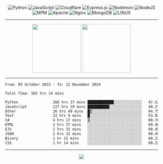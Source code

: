 <div align="center">
  
![Python](https://img.shields.io/badge/python-3670A0?style=for-the-badge&logo=python&logoColor=ffdd54) ![JavaScript](https://img.shields.io/badge/javascript-%23323330.svg?style=for-the-badge&logo=javascript&logoColor=%23F7DF1E) ![Cloudflare](https://img.shields.io/badge/Cloudflare-F38020?style=for-the-badge&logo=Cloudflare&logoColor=white) ![Express.js](https://img.shields.io/badge/express.js-%23404d59.svg?style=for-the-badge&logo=express&logoColor=%2361DAFB) ![Nodemon](https://img.shields.io/badge/NODEMON-%23323330.svg?style=for-the-badge&logo=nodemon&logoColor=%BBDEAD) ![NodeJS](https://img.shields.io/badge/node.js-6DA55F?style=for-the-badge&logo=node.js&logoColor=white) ![NPM](https://img.shields.io/badge/NPM-%23CB3837.svg?style=for-the-badge&logo=npm&logoColor=white) ![Apache](https://img.shields.io/badge/apache-%23D42029.svg?style=for-the-badge&logo=apache&logoColor=white) ![Nginx](https://img.shields.io/badge/nginx-%23009639.svg?style=for-the-badge&logo=nginx&logoColor=white) ![MongoDB](https://img.shields.io/badge/MongoDB-%234ea94b.svg?style=for-the-badge&logo=mongodb&logoColor=white) ![LINUX](https://img.shields.io/badge/Linux-FCC624?style=for-the-badge&logo=linux&logoColor=black)

---


<img src="https://github-readme-streak-stats.herokuapp.com/?user=anotherrandomonline&theme=react" height="160"/>
  
<img src="https://github-readme-stats.vercel.app/api?username=anotherrandomonline&show_icons=true&include_all_commits=true&theme=react" height="160"/>
</div>

---

<!--START_SECTION:waka-->

```txt
From: 03 October 2023 - To: 12 November 2024

Total Time: 565 hrs 14 mins

Python                268 hrs 37 mins ████████████░░░░░░░░░░░░░   47.52 %
JavaScript            227 hrs 29 mins ██████████░░░░░░░░░░░░░░░   40.25 %
Other                 26 hrs 49 mins  █▒░░░░░░░░░░░░░░░░░░░░░░░   04.75 %
Text                  22 hrs 9 mins   █░░░░░░░░░░░░░░░░░░░░░░░░   03.92 %
C#                    4 hrs 17 mins   ▒░░░░░░░░░░░░░░░░░░░░░░░░   00.76 %
HTML                  2 hrs 37 mins   ░░░░░░░░░░░░░░░░░░░░░░░░░   00.46 %
EJS                   2 hrs 33 mins   ░░░░░░░░░░░░░░░░░░░░░░░░░   00.45 %
JSON                  2 hrs 32 mins   ░░░░░░░░░░░░░░░░░░░░░░░░░   00.45 %
Binary                1 hr 15 mins    ░░░░░░░░░░░░░░░░░░░░░░░░░   00.22 %
CSS                   1 hr 14 mins    ░░░░░░░░░░░░░░░░░░░░░░░░░   00.22 %
```

<!--END_SECTION:waka-->

---

<div align="center">
  
![](https://github-profile-trophy.vercel.app/?username=anotherrandomonline&theme=darkhub&no-frame=true&no-bg=true&margin-w=4)

</div>
